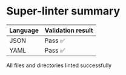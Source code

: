 # Super-linter summary

| Language | Validation result |
| -------- | ----------------- |
| JSON     | Pass ✅           |
| YAML     | Pass ✅           |

All files and directories linted successfully
